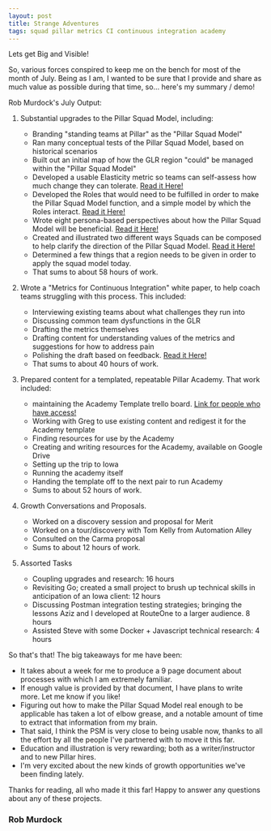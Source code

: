 ```yaml
---
layout: post
title: Strange Adventures
tags: squad pillar metrics CI continuous integration academy
---
```


Lets get Big and Visible!

So, various forces conspired to keep me on the bench for most of the month of July. Being as I am, I wanted to be sure that I provide and share as much value as possible during that time, so... here's my summary / demo!


Rob Murdock's July Output:

1. Substantial upgrades to the Pillar Squad Model, including:

    - Branding "standing teams at Pillar" as the "Pillar Squad Model"
    - Ran many conceptual tests of the Pillar Squad Model, based on historical scenarios
    - Built out an initial map of how the GLR region "could" be managed within the "Pillar Squad Model"
    - Developed a usable Elasticity metric so teams can self-assess how much change they can tolerate. [Read it Here!](https://github.com/robertfmurdock/team-solar-system/blob/master/ElasticityScale.md)
    - Developed the Roles that would need to be fulfilled in order to make the Pillar Squad Model function, and a simple model by which the Roles interact. [Read it Here!](https://github.com/robertfmurdock/team-solar-system/blob/master/RoleContracts.md)
    - Wrote eight persona-based perspectives about how the Pillar Squad Model will be beneficial. [Read it Here!](https://github.com/robertfmurdock/team-solar-system/blob/master/Propaganda.md)
    - Created and illustrated two different ways Squads can be composed to help clarify the direction of the Pillar Squad Model. [Read it Here!](https://github.com/robertfmurdock/team-solar-system/blob/master/SquadComposition.md)
    - Determined a few things that a region needs to be given in order to apply the squad model today.
    - That sums to about 58 hours of work.
2. Wrote a "Metrics for Continuous Integration" white paper, to help coach teams struggling with this process. This included:
    - Interviewing existing teams about what challenges they run into
    - Discussing common team dysfunctions in the GLR
    - Drafting the metrics themselves
    - Drafting content for understanding values of the metrics and suggestions for how to address pain
    - Polishing the draft based on feedback. [Read it Here!](https://github.com/robertfmurdock/TeamCoaching/blob/master/ContinousIntegrationMetrics.md)
    - That sums to about 40 hours of work.
3. Prepared content for a templated, repeatable Pillar Academy. That work included:
	- maintaining the Academy Template trello board. [Link for people who have access!](https://trello.com/b/tILqrSuY/academy-syllabus-template-copy-this-for-each-academy)
    - Working with Greg to use existing content and redigest it for the Academy template
    - Finding resources for use by the Academy
    - Creating and writing resources for the Academy, available on Google Drive
    - Setting up the trip to Iowa
    - Running the academy itself
    - Handing the template off to the next pair to run Academy
    - Sums to about 52 hours of work.
4. Growth Conversations and Proposals.
    - Worked on a discovery session and proposal for Merit
    - Worked on a tour/discovery with Tom Kelly from Automation Alley
    - Consulted on the Carma proposal
    - Sums to about 12 hours of work.
5. Assorted Tasks
    - Coupling upgrades and research: 16 hours
    - Revisiting Go; created a small project to brush up technical skills in anticipation of an Iowa client: 12 hours
    - Discussing Postman integration testing strategies; bringing the lessons Aziz and I developed at RouteOne to a larger audience. 8 hours
    - Assisted Steve with some Docker + Javascript technical research: 4 hours

So that's that! The big takeaways for me have been:

- It takes about a week for me to produce a 9 page document about processes with which I am extremely familiar.
- If enough value is provided by that document, I have plans to write more. Let me know if you like!
- Figuring out how to make the Pillar Squad Model real enough to be applicable has taken a lot of elbow grease, and a notable amount of time to extract that information from my brain.
- That said, I think the PSM is very close to being usable now, thanks to all the effort by all the people I've partnered with to move it this far.
- Education and illustration is very rewarding; both as a writer/instructor and to new Pillar hires.
- I'm very excited about the new kinds of growth opportunities we've been finding lately.

Thanks for reading, all who made it this far! Happy to answer any questions about any of these projects.

### Rob Murdock
